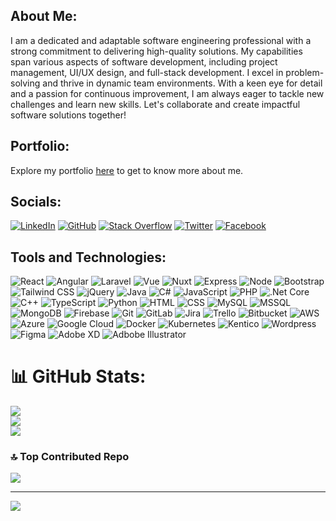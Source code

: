 ## About Me:

I am a dedicated and adaptable software engineering professional with a strong commitment to delivering high-quality solutions. My capabilities span various aspects of software development, including project management, UI/UX design, and full-stack development. I excel in problem-solving and thrive in dynamic team environments. With a keen eye for detail and a passion for continuous improvement, I am always eager to tackle new challenges and learn new skills. Let's collaborate and create impactful software solutions together!

## Portfolio:

Explore my portfolio [here](https://your-portfolio-link.com) to get to know more about me.


## Socials:

[![LinkedIn](https://img.icons8.com/?size=30&id=13930&format=png&color=000000)](https://linkedin.com/in/lankeshhalangoda) [![GitHub](https://img.icons8.com/?size=30&id=46565&format=png&color=000000)](https://github.com/lankeshhalangoda) [![Stack Overflow](https://img.icons8.com/?size=30&id=13955&format=png&color=000000)](https://stackoverflow.com/users/your-user-id) [![Twitter](https://img.icons8.com/?size=30&id=phOKFKYpe00C&format=png&color=656b66)](https://twitter.com/your-username) [![Facebook](https://img.icons8.com/?size=30&id=13912&format=png&color=000000)](https://facebook.com/your-username)
 
## Tools and Technologies:

![React](https://img.icons8.com/?size=30&id=123603&format=png&color=000000) ![Angular](https://img.icons8.com/?size=30&id=71257&format=png&color=000000) ![Laravel](https://img.icons8.com/?size=30&id=hUvxmdu7Rloj&format=png&color=000000) ![Vue](https://img.icons8.com/?size=30&id=rY6agKizO9eb&format=png&color=000000) ![Nuxt](https://img.icons8.com/?size=30&id=nvrsJYs7j9Vb&format=png&color=000000) ![Express](https://img.icons8.com/?size=30&id=WNoJgbzDr3i2&format=png&color=000000) ![Node](https://img.icons8.com/?size=30&id=hsPbhkOH4FMe&format=png&color=000000) ![Bootstrap](https://img.icons8.com/?size=30&id=EzPCiQUqWWEa&format=png&color=000000) ![Tailwind CSS](https://img.icons8.com/?size=30&id=4PiNHtUJVbLs&format=png&color=000000) ![jQuery](https://img.icons8.com/?size=30&id=yWv6GQVz58uJ&format=png&color=000000) ![Java](https://img.icons8.com/?size=30&id=13679&format=png&color=000000) ![C#](https://img.icons8.com/?size=30&id=45490&format=png&color=000000) ![JavaScript](https://img.icons8.com/?size=30&id=108784&format=png&color=000000) ![PHP](https://img.icons8.com/?size=30&id=fAMVO_fuoOuC&format=png&color=000000) ![.Net Core](https://img.icons8.com/?size=30&id=1BC75jFEBED6&format=png&color=000000) ![C++](https://img.icons8.com/?size=30&id=40669&format=png&color=000000) ![TypeScript](https://img.icons8.com/?size=30&id=uJM6fQYqDaZK&format=png&color=000000) ![Python](https://img.icons8.com/?size=30&id=13441&format=png&color=000000) ![HTML](https://img.icons8.com/?size=30&id=20909&format=png&color=000000) ![CSS](https://img.icons8.com/?size=30&id=21278&format=png&color=000000) ![MySQL](https://img.icons8.com/?size=30&id=9nLaR5KFGjN0&format=png&color=000000) ![MSSQL](https://img.icons8.com/?size=30&id=laYYF3dV0Iew&format=png&color=000000) ![MongoDB](https://img.icons8.com/?size=30&id=bosfpvRzNOG8&format=png&color=000000) ![Firebase](https://img.icons8.com/?size=30&id=62452&format=png&color=000000) ![Git](https://img.icons8.com/?size=30&id=20906&format=png&color=000000) ![GitLab](https://img.icons8.com/?size=30&id=34886&format=png&color=000000) ![Jira](https://img.icons8.com/?size=25&id=x2g9nPCwQPOn&format=png&color=000000) ![Trello](https://img.icons8.com/?size=25&id=EREcg1COGLlB&format=png&color=000000) ![Bitbucket](https://img.icons8.com/?size=25&id=oROcPah5ues6&format=png&color=000000) ![AWS](https://img.icons8.com/?size=30&id=33039&format=png&color=000000) ![Azure](https://img.icons8.com/?size=30&id=81727&format=png&color=000000) ![Google Cloud](https://img.icons8.com/?size=30&id=20774&format=png&color=000000) ![Docker](https://img.icons8.com/?size=30&id=LdUzF8b5sz2R&format=png&color=000000) ![Kubernetes](https://img.icons8.com/?size=30&id=cvzmaEA4kC0o&format=png&color=000000) ![Kentico](https://img.icons8.com/?size=25&id=gjVkeGTRPkpG&format=png&color=000000) ![Wordpress](https://img.icons8.com/?size=30&id=13664&format=png&color=000000) ![Figma](https://img.icons8.com/?size=30&id=zfHRZ6i1Wg0U&format=png&color=000000) ![Adobe XD](https://img.icons8.com/?size=30&id=4VVL78edhbW9&format=png&color=000000) ![Adbobe Illustrator](https://img.icons8.com/?size=30&id=13631&format=png&color=000000)

# 📊 GitHub Stats:
![](https://github-readme-stats.vercel.app/api?username=lankeshhalangoda&theme=radical&hide_border=false&include_all_commits=false&count_private=false)<br/>
![](https://github-readme-streak-stats.herokuapp.com/?user=lankeshhalangoda&theme=radical&hide_border=false)<br/>
![](https://github-readme-stats.vercel.app/api/top-langs/?username=lankeshhalangoda&theme=radical&hide_border=false&include_all_commits=false&count_private=false&layout=compact)


### 🔝 Top Contributed Repo
![](https://github-contributor-stats.vercel.app/api?username=lankeshhalangoda&limit=5&theme=dark&combine_all_yearly_contributions=true)

---
[![](https://visitcount.itsvg.in/api?id=lankeshhalangoda&icon=0&color=0)](https://visitcount.itsvg.in)

<!-- Proudly created with GPRM ( https://gprm.itsvg.in ) -->
